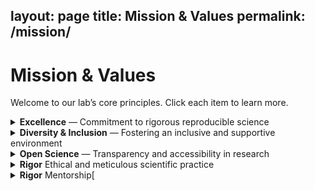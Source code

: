 layout: page
title: Mission & Values
permalink: /mission/
---

# Mission & Values

Welcome to our lab’s core principles. Click each item to learn more.

<details>
  <summary><strong>Excellence</strong> — Commitment to rigorous reproducible science</summary>
  <p>We prioritize rigorous methodologies and reproducibility to advance knowledge with integrity.</p>
</details>

<details>
  <summary><strong>Diversity & Inclusion</strong> — Fostering an inclusive and supportive environment</summary>
  <p>We celebrate diversity of backgrounds and ideas, ensuring every member has equal opportunity to thrive in accordance with our mission and values.</p>
</details>

<details>
  <summary><strong>Open Science</strong> — Transparency and accessibility in research</summary>
  <p>We commit to sharing our data, methods, and findings openly to accelerate collective scientific progress.</p>
</details>

<details>
  <summary><strong>Rigor</strong> Ethical and meticulous scientific practice</summary>
  <p>We aim to maintain the highest standards for data quality, ethical conduct, and reproducibility.</p>
</details>

<details>
  <summary><strong>Rigor</strong> Mentorship[</summary>
  <p>Our mentorship values are centred around ensuring that lab members are able to realise their targets and ambition and .</p>
</details>

